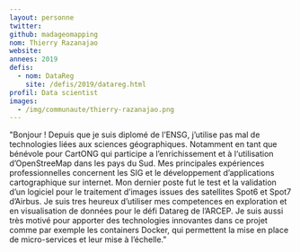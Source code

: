 ```yaml
---
layout: personne
twitter:
github: madageomapping
nom: Thierry Razanajao
website:
annees: 2019
defis:
  - nom: DataReg
    site: /defis/2019/datareg.html
profil: Data scientist
images:
  - /img/communaute/thierry-razanajao.png
---
```


"Bonjour ! Depuis que je suis diplomé de l’ENSG, j’utilise pas mal de technologies liées aux sciences géographiques.  Notamment en tant que bénévole pour CartONG qui participe a l’enrichissement et à l‘utilisation d’OpenStreeMap dans les pays du Sud. Mes principales expériences professionnelles concernent les SIG et le développement d’applications cartographique sur internet.  Mon dernier poste fut le test et la validation d’un logiciel pour le traitement d’images issues des satellites Spot6 et Spot7 d’Airbus.  Je suis tres heureux d’utiliser mes competences en exploration et en visualisation de données pour le défi Datareg de l’ARCEP. Je suis aussi très motivé pour apporter des technologies innovantes dans ce projet comme par exemple les containers Docker, qui permettent la mise en place de micro-services et leur mise à l’échelle."
